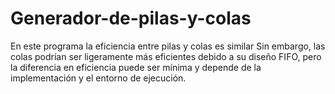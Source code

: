 # Generador-de-pilas-y-colas
En este programa la eficiencia entre pilas y colas es similar
Sin embargo, las colas podrían ser ligeramente más eficientes debido a su diseño FIFO, 
pero la diferencia en eficiencia puede ser mínima y depende de la implementación y el entorno de ejecución.
